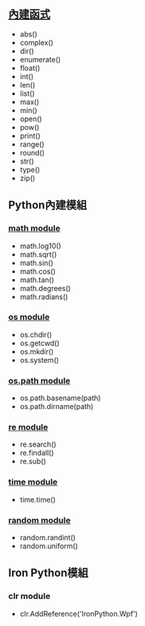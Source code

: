 
## [內建函式](https://docs.python.org/3/library/functions.html)
- abs()
- complex()
- dir()
- enumerate()
- float()
- int()
- len()
- list()
- max()
- min()
- open()
- pow()
- print()
- range()
- round()
- str()
- type()
- zip()

## Python內建模組

### [math module](https://docs.python.org/3/library/math.html)
- math.log10()
- math.sqrt()
- math.sin()
- math.cos()
- math.tan()
- math.degrees()
- math.radians()

### [os module](https://docs.python.org/3/library/os.html)
- os.chdir()
- os.getcwd()
- os.mkdir()
- os.system()

### [os.path module](https://docs.python.org/3/library/os.path.html)
- os.path.basename(path)
- os.path.dirname(path)

### [re module](https://docs.python.org/3/library/re.html)
- re.search()
- re.findall()
- re.sub()

### [time module](https://docs.python.org/3/library/time.html)
- time.time()

### [random module](https://docs.python.org/3/library/random.html)
- random.randint()
- random.uniform()

## Iron Python模組
### clr module
- clr.AddReference('IronPython.Wpf')

